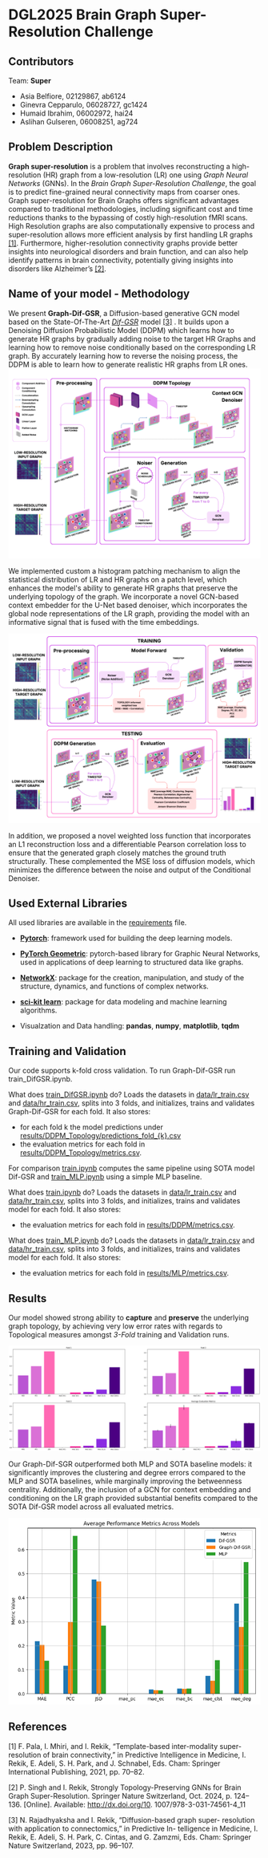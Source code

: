 # DGL2025 Brain Graph Super-Resolution Challenge

## Contributors

Team: **Super**

- Asia Belfiore, 02129867, ab6124
- Ginevra Cepparulo, 06028727, gc1424
- Humaid Ibrahim, 06002972, hai24
- Aslihan Gulseren, 06008251, ag724

## Problem Description

**Graph super-resolution** is a problem that involves reconstructing a high-resolution (HR) graph from a low-resolution (LR) one using *Graph Neural Networks* (GNNs). In the *Brain Graph Super-Resolution Challenge*, the goal is to predict fine-grained neural connectivity maps from coarser ones. Graph super-resolution for Brain Graphs offers significant advantages compared to traditional methodologies, including significant cost and time reductions thanks to the bypassing of costly high-resolution fMRI scans. High Resolution graphs are also computationally expensive to process and super-resolution allows more efficient analysis by first handling LR graphs [[1]](#1). Furthermore, higher-resolution connectivity graphs provide better insights into neurological disorders and brain function, and can also help identify patterns in brain connectivity, potentially giving insights into disorders like Alzheimer’s [[2]](#2). 

## Name of your model - Methodology

We present **Graph-Dif-GSR**, a Diffusion-based generative GCN model based on the State-Of-The-Art [*Dif-GSR*](https://github.com/basiralab/Dif-GSR) model [[3]](#3) . It builds upon a Denoising Diffusion Probabilistic Model (DDPM) which learns how to generate HR graphs by gradually adding noise to the target HR Graphs and learning how to remove noise conditionally based on the corresponding LR graph. By accurately learning how to reverse the noising process, the DDPM is able to learn how to generate realistic HR graphs from LR ones.
![Model Architecture](figures/model_architecture.png)

We implemented custom a histogram patching mechanism to align the statistical distribution of LR and HR graphs on a patch level, which enhances the model's ability to generate HR graphs that preserve the underlying topology of the graph. 
We incorporate a novel GCN-based context embedder for the U-Net based denoiser, which incorporates the global node representations of the LR graph, providing the model with an informative signal that is fused with the time embeddings. 

![Training and Evaluation Pipeline](figures/training_and_eval_pipeline.png)

In addition, we proposed a novel weighted loss function that incorporates an L1 reconstruction loss and a differentiable Pearson correlation loss to ensure that the generated graph closely matches the ground truth structurally. These complemented the MSE loss of diffusion models, which minimizes the difference between the noise and output of the Conditional Denoiser.

## Used External Libraries

All used libraries are available in the [requirements](requirements.txt) file.

- [**Pytorch**](https://pytorch.org/): framework used for building the deep learning models.
- [**PyTorch Geometric**](https://pytorch-geometric.readthedocs.io/en/latest/): pytorch-based library for Graphic Neural Networks, used in applications of deep learning to structured data like graphs.
- [**NetworkX**](https://networkx.org/): package for the creation, manipulation, and study of the structure, dynamics, and functions of complex networks.
- [**sci-kit learn**](https://scikit-learn.org/stable/): package for data modeling and machine learning algorithms.

- Visualzation and Data handling: **pandas**, **numpy**, **matplotlib**, **tqdm**

## Training and Validation 

Our code supports k-fold cross validation. To run Graph-Dif-GSR run train_DifGSR.ipynb. 

What does [train_DifGSR.ipynb](train_DifGSR.ipynb) do? Loads the datasets in [data/lr_train.csv](data/lr_train.csv) and [data/hr_train.csv](data/hr_train.csv), splits into 3 folds, and initializes, trains and validates Graph-Dif-GSR for each fold. It also stores:
- for each fold k the model predictions under [results/DDPM_Topology/predictions_fold_{k}.csv](results/DDPM_Topology/predictions_fold_1.csv)
- the evaluation metrics for each fold in [results/DDPM_Topology/metrics.csv](results/DDPM_Topology/metrics.csv).

For comparison [train.ipynb](train.ipynb) computes the same pipeline using SOTA model Dif-GSR and [train_MLP.ipynb](train_MLP.ipynb) using a simple MLP baseline.

What does [train.ipynb](train.ipynb) do? Loads the datasets in [data/lr_train.csv](data/lr_train.csv) and [data/hr_train.csv](data/hr_train.csv), splits into 3 folds, and initializes, trains and validates model for each fold. It also stores:
- the evaluation metrics for each fold in [results/DDPM/metrics.csv](results/DDPM/metrics.csv).

What does [train_MLP.ipynb](train_MLP.ipynb) do? Loads the datasets in [data/lr_train.csv](data/lr_train.csv) and [data/hr_train.csv](data/hr_train.csv), splits into 3 folds, and initializes, trains and validates model for each fold. It also stores:
- the evaluation metrics for each fold in [results/MLP/metrics.csv](results/MLP/metrics.csv).

## Results

Our model showed strong ability to **capture** and **preserve** the underlying graph topology, by achieving very low error rates with regards to Topological measures amongst *3-Fold* training and Validation runs.

![Model Performance](figures/graphdifgsr_metrics.png)

Our Graph-Dif-SGR outperformed both MLP and SOTA baseline models: it significantly improves the clustering and degree errors compared to the MLP and SOTA baselines, while marginally improving the betweenness centrality.  Additionally, the inclusion of a GCN for context embedding and conditioning on the LR graph provided substantial benefits compared to the SOTA Dif-GSR model across all evaluated metrics. 

![Performance against Baseline Mocels](figures/overall%20performance.png)


## References

<a id="1">[1]</a>  F. Pala, I. Mhiri, and I. Rekik, “Template-based inter-modality super-resolution of brain connectivity,” in Predictive Intelligence
in Medicine, I. Rekik, E. Adeli, S. H. Park, and J. Schnabel, Eds.
Cham: Springer International Publishing, 2021, pp. 70–82.

<a id="2">[2]</a> P. Singh and I. Rekik, Strongly Topology-Preserving GNNs for
Brain Graph Super-Resolution. Springer Nature Switzerland,
Oct. 2024, p. 124–136. [Online]. Available: http://dx.doi.org/10.
1007/978-3-031-74561-4_11

<a id="3">[3]</a> N. Rajadhyaksha and I. Rekik, “Diffusion-based graph super-
resolution with application to connectomics,” in Predictive In-
telligence in Medicine, I. Rekik, E. Adeli, S. H. Park, C. Cintas,
and G. Zamzmi, Eds. Cham: Springer Nature Switzerland, 2023,
pp. 96–107.